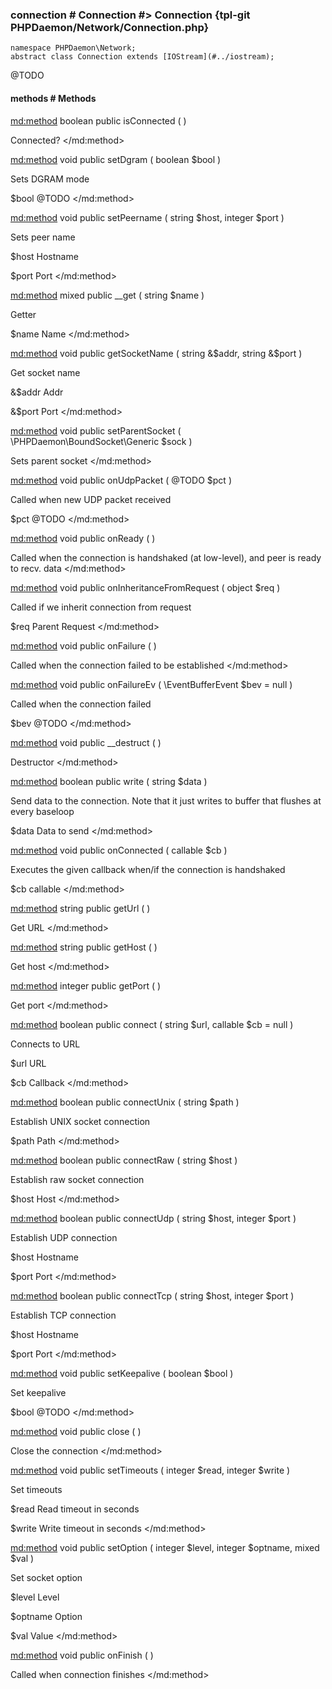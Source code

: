 ### connection # Connection #> Connection {tpl-git PHPDaemon/Network/Connection.php}

```php:p
namespace PHPDaemon\Network;
abstract class Connection extends [IOStream](#../iostream);
```

@TODO

#### methods # Methods

<md:method>
boolean public isConnected ( )

Connected?
</md:method>

<md:method>
void public setDgram ( boolean $bool )

Sets DGRAM mode

$bool
@TODO
</md:method>

<md:method>
void public setPeername ( string $host, integer $port )

Sets peer name

$host
Hostname

$port
Port
</md:method>

<md:method>
mixed public __get ( string $name )

Getter

$name
Name
</md:method>

<md:method>
void public getSocketName ( string &$addr, string &$port )

Get socket name

&$addr
Addr

&$port
Port
</md:method>

<md:method>
void public setParentSocket ( \PHPDaemon\BoundSocket\Generic $sock )

Sets parent socket
</md:method>

<md:method>
void public onUdpPacket ( @TODO $pct )

Called when new UDP packet received

$pct
@TODO
</md:method>

<md:method>
void public onReady ( )

Called when the connection is handshaked (at low-level), and peer is ready to recv. data
</md:method>

<md:method>
void public onInheritanceFromRequest ( object $req )

Called if we inherit connection from request

$req
Parent Request
</md:method>

<md:method>
void public onFailure ( )

Called when the connection failed to be established
</md:method>

<md:method>
void public onFailureEv ( \EventBufferEvent $bev = null )

Called when the connection failed

$bev
@TODO
</md:method>

<md:method>
void public __destruct ( )

Destructor
</md:method>

<md:method>
boolean public write ( string $data )

Send data to the connection. Note that it just writes to buffer that flushes at every baseloop

$data
Data to send
</md:method>

<md:method>
void public onConnected ( callable $cb )

Executes the given callback when/if the connection is handshaked

$cb
callable
</md:method>

<md:method>
string public getUrl ( )

Get URL
</md:method>

<md:method>
string public getHost ( )

Get host
</md:method>

<md:method>
integer public getPort ( )

Get port
</md:method>

<md:method>
boolean public connect ( string $url, callable $cb = null )

Connects to URL

$url
URL

$cb
Callback
</md:method>

<md:method>
boolean public connectUnix ( string $path )

Establish UNIX socket connection

$path
Path
</md:method>

<md:method>
boolean public connectRaw ( string $host )

Establish raw socket connection

$host
Host
</md:method>

<md:method>
boolean public connectUdp ( string $host, integer $port )

Establish UDP connection

$host
Hostname

$port
Port
</md:method>

<md:method>
boolean public connectTcp ( string $host, integer $port )

Establish TCP connection

$host
Hostname

$port
Port
</md:method>

<md:method>
void public setKeepalive ( boolean $bool )

Set keepalive

$bool
@TODO
</md:method>

<md:method>
void public close ( )

Close the connection
</md:method>

<md:method>
void public setTimeouts ( integer $read, integer $write )

Set timeouts

$read
Read timeout in seconds

$write
Write timeout in seconds
</md:method>

<md:method>
void public setOption ( integer $level, integer $optname, mixed $val )

Set socket option

$level
Level

$optname
Option

$val
Value
</md:method>

<md:method>
void public onFinish ( )

Called when connection finishes
</md:method>